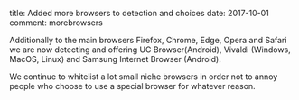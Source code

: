 title: Added more browsers to detection and choices
date: 2017-10-01
comment: morebrowsers

Additionally to the main browsers Firefox, Chrome, Edge, Opera and Safari we are now
detecting and offering UC Browser(Android), Vivaldi (Windows, MacOS, Linux)<!--, Yandex Browser (Android, Windows, MacOS, Linux)--> and Samsung Internet Browser (Android).

We continue to whitelist a lot small niche browsers in order not to annoy people who choose to use a special browser for whatever reason.

